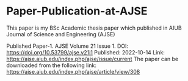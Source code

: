 # Paper-Publication-at-AJSE
This paper is my BSc Academic thesis paper which published in AIUB Journal of Science and Engineering (AJSE)

Published Paper-1. AJSE Volume 21 Issue 1. 
DOI: https://doi.org/10.53799/ajse.v21i1 
Published: 2022-10-14 
Link: https://ajse.aiub.edu/index.php/ajse/issue/current 
The paper can be downloaded from the following link: https://ajse.aiub.edu/index.php/ajse/article/view/308
